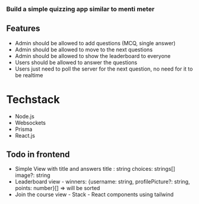 ### Build a simple quizzing app similar to menti meter

## Features

- Admin should be allowed to add questions (MCQ, single answer)
- Admin should be allowed to move to the next questions
- Admin should be allowed to show the leaderboard to everyone
- Users should be allowed to answer the questions
- Users just need to poll the server for the next question, no need for it to be realtime

# Techstack

- Node.js
- Websockets
- Prisma
- React.js

## Todo in frontend

- Simple View with title and answers
  title : string
  choices: strings[]
  image?: string
- Leaderboard view -
  winners: {username: string, profilePicture?: string, points: number}[] => will be sorted
- Join the course view -
  Stack - React components using tailwind
